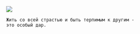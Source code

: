 <!--2017-11-19 17:56:13-->
<img src="/posts/Подборка цитат и афоризмов/im/klod_le_rua.jpg">

    Жить со всей страстью и быть терпимым к другим - 
    это особый дар.
